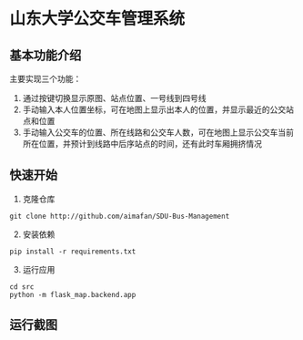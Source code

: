 # 山东大学公交车管理系统

## 基本功能介绍

主要实现三个功能：
1. 通过按键切换显示原图、站点位置、一号线到四号线
2. 手动输入本人位置坐标，可在地图上显示出本人的位置，并显示最近的公交站点和位置
3. 手动输入公交车的位置、所在线路和公交车人数，可在地图上显示公交车当前所在位置，并预计到线路中后序站点的时间，还有此时车厢拥挤情况


## 快速开始

1. 克隆仓库
```
git clone http://github.com/aimafan/SDU-Bus-Management
```

2. 安装依赖
```
pip install -r requirements.txt
```

3. 运行应用
```
cd src
python -m flask_map.backend.app
```

## 运行截图

[](https://image.aimafan.top/blog/202404241936636.png)

[](https://image.aimafan.top/blog/202404241936392.png)

[](https://image.aimafan.top/blog/202404241937300.png)
